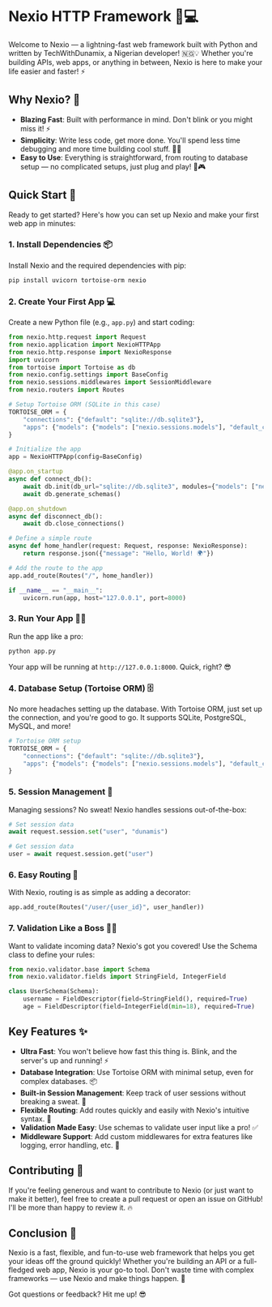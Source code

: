 # Nexio HTTP Framework 🚀💻

Welcome to Nexio — a lightning-fast web framework built with Python and written by TechWithDunamix, a Nigerian developer! 🇳🇬💡 Whether you're building APIs, web apps, or anything in between, Nexio is here to make your life easier and faster! ⚡

## Why Nexio? 🤔

- **Blazing Fast**: Built with performance in mind. Don't blink or you might miss it! ⚡
- **Simplicity**: Write less code, get more done. You'll spend less time debugging and more time building cool stuff. 👨‍💻
- **Easy to Use**: Everything is straightforward, from routing to database setup — no complicated setups, just plug and play! 🔌🎮

## Quick Start 🚀

Ready to get started? Here's how you can set up Nexio and make your first web app in minutes:

### 1. Install Dependencies 📦

Install Nexio and the required dependencies with pip:

```bash
pip install uvicorn tortoise-orm nexio
```

### 2. Create Your First App 💻

Create a new Python file (e.g., `app.py`) and start coding:

```python
from nexio.http.request import Request
from nexio.application import NexioHTTPApp
from nexio.http.response import NexioResponse
import uvicorn
from tortoise import Tortoise as db
from nexio.config.settings import BaseConfig
from nexio.sessions.middlewares import SessionMiddleware
from nexio.routers import Routes

# Setup Tortoise ORM (SQLite in this case)
TORTOISE_ORM = {
    "connections": {"default": "sqlite://db.sqlite3"},
    "apps": {"models": {"models": ["nexio.sessions.models"], "default_connection": "default"}}
}

# Initialize the app
app = NexioHTTPApp(config=BaseConfig)

@app.on_startup
async def connect_db():
    await db.init(db_url="sqlite://db.sqlite3", modules={"models": ["nexio.sessions.models"]})
    await db.generate_schemas()

@app.on_shutdown
async def disconnect_db():
    await db.close_connections()

# Define a simple route
async def home_handler(request: Request, response: NexioResponse):
    return response.json({"message": "Hello, World! 🌍"})

# Add the route to the app
app.add_route(Routes("/", home_handler))

if __name__ == "__main__":
    uvicorn.run(app, host="127.0.0.1", port=8000)
```

### 3. Run Your App 🏃‍♂️

Run the app like a pro:

```bash
python app.py
```

Your app will be running at `http://127.0.0.1:8000`. Quick, right? 😎

### 4. Database Setup (Tortoise ORM) 🗄️

No more headaches setting up the database. With Tortoise ORM, just set up the connection, and you're good to go. It supports SQLite, PostgreSQL, MySQL, and more!

```python
# Tortoise ORM setup
TORTOISE_ORM = {
    "connections": {"default": "sqlite://db.sqlite3"},
    "apps": {"models": {"models": ["nexio.sessions.models"], "default_connection": "default"}}
}
```

### 5. Session Management 🔐

Managing sessions? No sweat! Nexio handles sessions out-of-the-box:

```python
# Set session data
await request.session.set("user", "dunamis")

# Get session data
user = await request.session.get("user")
```

### 6. Easy Routing 🚗

With Nexio, routing is as simple as adding a decorator:

```python
app.add_route(Routes("/user/{user_id}", user_handler))
```

### 7. Validation Like a Boss 🧑‍⚖️

Want to validate incoming data? Nexio's got you covered! Use the Schema class to define your rules:

```python
from nexio.validator.base import Schema
from nexio.validator.fields import StringField, IntegerField

class UserSchema(Schema):
    username = FieldDescriptor(field=StringField(), required=True)
    age = FieldDescriptor(field=IntegerField(min=18), required=True)
```

## Key Features ✨

- **Ultra Fast**: You won't believe how fast this thing is. Blink, and the server's up and running! ⚡
- **Database Integration**: Use Tortoise ORM with minimal setup, even for complex databases. 📦
- **Built-in Session Management**: Keep track of user sessions without breaking a sweat. 🧳
- **Flexible Routing**: Add routes quickly and easily with Nexio's intuitive syntax. 🚗
- **Validation Made Easy**: Use schemas to validate user input like a pro! ✅
- **Middleware Support**: Add custom middlewares for extra features like logging, error handling, etc. 🔧

## Contributing 🤝

If you're feeling generous and want to contribute to Nexio (or just want to make it better), feel free to create a pull request or open an issue on GitHub! I'll be more than happy to review it. 🔥

## Conclusion 🎯

Nexio is a fast, flexible, and fun-to-use web framework that helps you get your ideas off the ground quickly! Whether you're building an API or a full-fledged web app, Nexio is your go-to tool. Don't waste time with complex frameworks — use Nexio and make things happen. 🚀

Got questions or feedback? Hit me up! 😎